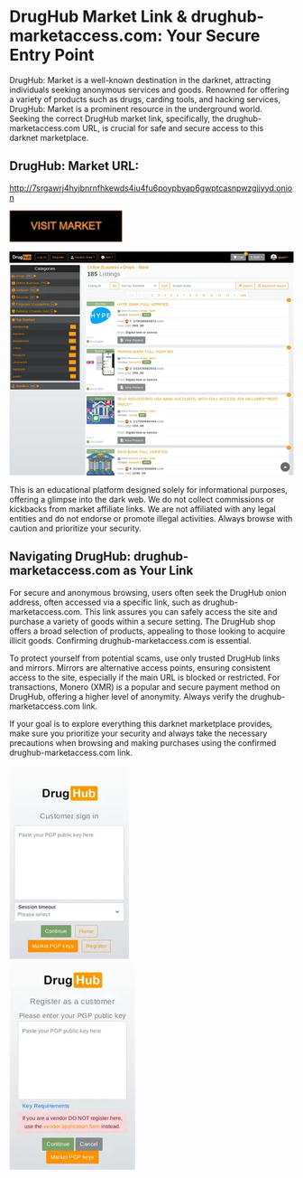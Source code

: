 # DrugHub Market Link & drughub-marketaccess.com: Your Secure Entry Point

DrugHub: Market is a well-known destination in the darknet, attracting individuals seeking anonymous services and goods. Renowned for offering a variety of products such as drugs, carding tools, and hacking services, DrugHub: Market is a prominent resource in the underground world. Seeking the correct DrugHub market link, specifically, the drughub-marketaccess.com URL, is crucial for safe and secure access to this darknet marketplace.

## DrugHub: Market URL:

http://7srgawrj4hyjbnrnfhkewds4iu4fu6poypbyap6gwptcasnpwzgjjyyd.onion

[<img src="/thumbnails/label.webp" width="200">](http://7srgawrj4hyjbnrnfhkewds4iu4fu6poypbyap6gwptcasnpwzgjjyyd.onion)


<a href="http://7srgawrj4hyjbnrnfhkewds4iu4fu6poypbyap6gwptcasnpwzgjjyyd.onion"><img src="/thumbnails/ribbon.webp" alt="image" style="max-width: 100%;"><a>

This is an educational platform designed solely for informational purposes, offering a glimpse into the dark web. We do not collect commissions or kickbacks from market affiliate links. We are not affiliated with any legal entities and do not endorse or promote illegal activities. Always browse with caution and prioritize your security.

## Navigating DrugHub: drughub-marketaccess.com as Your Link

For secure and anonymous browsing, users often seek the DrugHub onion address, often accessed via a specific link, such as drughub-marketaccess.com. This link assures you can safely access the site and purchase a variety of goods within a secure setting. The DrugHub shop offers a broad selection of products, appealing to those looking to acquire illicit goods. Confirming drughub-marketaccess.com is essential.

To protect yourself from potential scams, use only trusted DrugHub links and mirrors. Mirrors are alternative access points, ensuring consistent access to the site, especially if the main URL is blocked or restricted. For transactions, Monero (XMR) is a popular and secure payment method on DrugHub, offering a higher level of anonymity. Always verify the drughub-marketaccess.com link.

If your goal is to explore everything this darknet marketplace provides, make sure you prioritize your security and always take the necessary precautions when browsing and making purchases using the confirmed drughub-marketaccess.com link.


<a href="http://7srgawrj4hyjbnrnfhkewds4iu4fu6poypbyap6gwptcasnpwzgjjyyd.onion"><img src="/thumbnails/prompt.webp" alt="image" style="max-width: 100%;"><a>  
<a href="http://7srgawrj4hyjbnrnfhkewds4iu4fu6poypbyap6gwptcasnpwzgjjyyd.onion"><img src="/thumbnails/store.webp" alt="image" style="max-width: 100%;"><a>